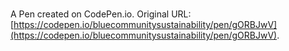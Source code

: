 # 

A Pen created on CodePen.io. Original URL: [https://codepen.io/bluecommunitysustainability/pen/gORBJwV](https://codepen.io/bluecommunitysustainability/pen/gORBJwV).

